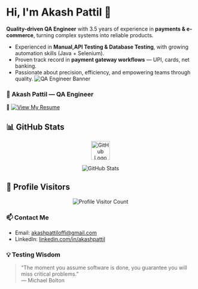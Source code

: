 # Hi, I'm Akash Pattil 👋

**Quality-driven QA Engineer** with 3.5 years of experience in **payments & e-commerce**, turning complex systems into reliable products.

- Experienced in **Manual,API Testing & Database Testing**, with growing automation skills (Java + Selenium).
- Proven track record in **payment gateway workflows** — UPI, cards, net banking.
- Passionate about precision, efficiency, and empowering teams through quality.
![QA Engineer Banner](https://your-image-link.com/banner.gif)
### 💼 Akash Pattil — QA Engineer  
📄 [![View My Resume](https://img.shields.io/badge/View%20My%20Resume-Click%20Here-blue?style=for-the-badge&logo=github)](https://github.com/Akash4200AP/PersonalDoc/blob/master/AkashPattil_QAEngineer_Resume_2025.pdf)

## 📊 GitHub Stats

<p align="center">
  <img src="https://github.githubassets.com/images/modules/logos_page/GitHub-Mark.png" alt="GitHub Logo" width="50" />
</p>

<p align="center">
  <img src="https://github-readme-stats.vercel.app/api?username=Akash4200AP&show_icons=true&theme=vue" alt="GitHub Stats" />
</p>

## 👀 Profile Visitors

<p align="center">
  <img src="https://profile-counter.glitch.me/akashpattil/count.svg" alt="Profile Visitor Count" />
</p>

### 📫 Contact Me
- Email: akashpattiloffi@gmail.com
- LinkedIn: [linkedin.com/in/akashpattil](https://www.linkedin.com/in/akashpattil)

### 💡 Testing Wisdom
> “The moment you assume software is done, you guarantee you will miss critical problems.”  
> — Michael Bolton
